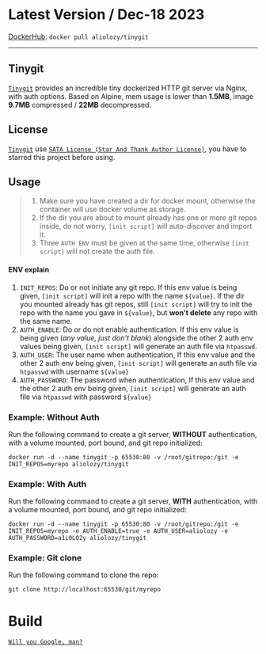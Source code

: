 # Latest Version / Dec-18 2023
[DockerHub](https://hub.docker.com/r/aliolozy/tinygit): `docker pull aliolozy/tinygit`

------

## Tinygit
[`Tinygit`](https://github.com/AlioLozy/tinygit) provides an incredible tiny dockerized HTTP git server via Nginx, with auth options. Based on Alpine, mem usage is lower than **1.5MB**, image **9.7MB** compressed / **22MB** decompressed.

## License
[`Tinygit`](https://github.com/AlioLozy/tinygit) use [`SATA License (Star And Thank Author License)`](https://github.com/zTrix/sata-license), you have to starred this project before using.

## Usage
> 1. Make sure you have created a dir for docker mount, otherwise the container will use docker volume as storage.
> 2. If the dir you are about to mount already has one or more git repos inside, do not worry, `[init script]` will auto-discover and import it.
> 3. Three `AUTH ENV` must be given at the same time, otherwise `[init script]` will not create the auth file. 

#### ENV explain
1. `INIT_REPOS`: Do or not initiate any git repo. If this env value is being given, `[init script]` will init a repo with the name `${value}`. If the dir you mounted already has git repos, still `[init script]` will try to init the repo with the name you gave in `${value}`, but **won't delete** any repo with the same name. 
2. `AUTH_ENABLE`: Do or do not enable authentication. If this env value is being given (*any value, just don't blank*) alongside the other 2 auth env values being given, `[init script]` will generate an auth file via `htpasswd`.
3. `AUTH_USER`: The user name when authentication, If this env value and the other 2 auth env being given, `[init script]` will generate an auth file via `htpasswd` with username `${value}`
4. `AUTH_PASSWORD`: The password when authentication, If this env value and the other 2 auth env being given, `[init script]` will generate an auth file via `htpasswd` with password `${value}`

### Example: Without Auth
Run the following command to create a git server, **WITHOUT** authentication, with a volume mounted, port bound, and git repo initialized:

`docker run -d --name tinygit -p 65530:80 -v /root/gitrepo:/git -e INIT_REPOS=myrepo aliolozy/tinygit`

### Example: With Auth
Run the following command to create a git server, **WITH** authentication, with a volume mounted, port bound, and git repo initialized:

`docker run -d --name tinygit -p 65530:80 -v /root/gitrepo:/git -e INIT_REPOS=myrepo -e AUTH_ENABLE=true -e AUTH_USER=aliolozy -e AUTH_PASSWORD=a1i0LO2y aliolozy/tinygit`

### Example: Git clone
Run the following command to clone the repo:

`git clone http://localhost:65530/git/myrepo`

# Build

[`Will you Google, man?`](https://www.google.com/search?q=how+to+build+a+docker+image+with+dockerfile&oq=how+to+build+a+docker+image)
